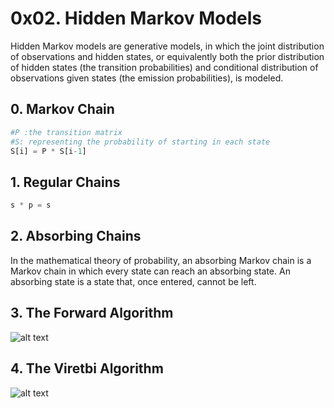 # 0x02. Hidden Markov Models
Hidden Markov models are generative models, in which the joint distribution of observations and hidden states, or equivalently both the prior distribution of hidden states (the transition probabilities) and conditional distribution of observations given states (the emission probabilities), is modeled. 
## 0. Markov Chain
``` python
#P :the transition matrix
#S: representing the probability of starting in each state
S[i] = P * S[i-1]
```
## 1. Regular Chains
```python
s * p = s
```
## 2. Absorbing Chains
In the mathematical theory of probability, an absorbing Markov chain is a Markov chain in which every state can reach an absorbing state. An absorbing state is a state that, once entered, cannot be left.
## 3. The Forward Algorithm
![alt text](https://i.ibb.co/rp58J8X/forward.png)
## 4. The Viretbi Algorithm
![alt text](https://i.ibb.co/d2QTTr2/viterbi.png)